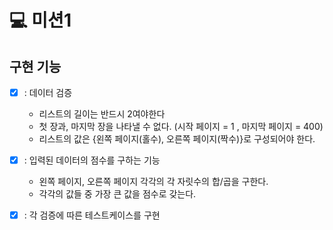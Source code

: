 # 💻 미션1

## 구현 기능
 - [x] : 데이터 검증
    - 리스트의 길이는 반드시 2여야한다
    - 첫 장과, 마지막 장을 나타낼 수 없다. (시작 페이지 = 1 , 마지막 페이지 = 400)
    - 리스트의 값은 {왼쪽 페이지(홀수), 오른쪽 페이지(짝수)}로 구성되어야 한다.
 
 - [x] : 입력된 데이터의 점수를 구하는 기능
    - 왼쪽 페이지, 오른쪽 페이지 각각의 각 자릿수의 합/곱을 구한다.
    - 각각의 값들 중 가장 큰 값을 점수로 갖는다.

 - [x] : 각 검증에 따른 테스트케이스를 구현